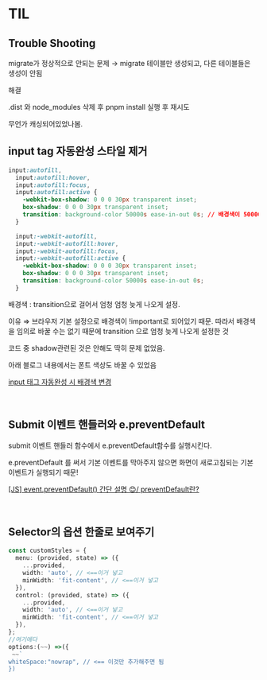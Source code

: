 # TIL

## Trouble Shooting

migrate가 정상적으로 안되는 문제 →  migrate 테이블만 생성되고, 다른 테이블들은 생성이 안됨

해결 

.dist 와 node_modules 삭제 후 pnpm install 실행 후 재시도 

무언가 캐싱되어있었나봄. 

## input tag 자동완성 스타일 제거

```css
input:autofill,
  input:autofill:hover,
  input:autofill:focus,
  input:autofill:active {
    -webkit-box-shadow: 0 0 0 30px transparent inset;
    box-shadow: 0 0 0 30px transparent inset;
    transition: background-color 50000s ease-in-out 0s; // 배경색이 50000초 뒤에 나오게 함(사실상 안 나오게 하는 것이나 마찬가지)
  }

  input:-webkit-autofill,
  input:-webkit-autofill:hover,
  input:-webkit-autofill:focus,
  input:-webkit-autofill:active {
    -webkit-box-shadow: 0 0 0 30px transparent inset;
    box-shadow: 0 0 0 30px transparent inset;
    transition: background-color 50000s ease-in-out 0s;
  }
```

배경색 : transition으로 걸어서 엄청 엄청 늦게 나오게 설정. 

이유 ⇒ 브라우저 기본 설정으로 배경색이 !important로 되어있기 때문. 따라서 배경색을 임의로 바꿀 수는 없기 때문에 transition 으로 엄청 늦게 나오게 설정한 것 

코드 중 shadow관련된 것은 안해도 딱히 문제 없었음. 

아래 블로그 내용에서는 폰트 색상도 바꿀 수 있었음 

[input 태그 자동완성 시 배경색 변경](https://velog.io/@docchi/input-태그-자동완성-시-배경색-변경)

<br>

## Submit 이벤트 핸들러와 e.preventDefault

submit 이벤트 핸들러 함수에서 e.preventDefault함수를 실행시킨다. 

e.preventDefault 를 써서 기본 이벤트를 막아주지 않으면 화면이 새로고침되는 기본이벤트가 실행되기 때문! 

[[JS] event.preventDefault() 간단 설명 😊/ preventDefault란?](https://programming119.tistory.com/100)

<br>

## Selector의  옵션 한줄로 보여주기
``` typescript
const customStyles = {
  menu: (provided, state) => ({
    ...provided,
    width: 'auto', // <==이거 넣고 
    minWidth: 'fit-content', // <==이거 넣고 
  }),
  control: (provided, state) => ({
    ...provided,
    width: 'auto', // <==이거 넣고 
    minWidth: 'fit-content', // <==이거 넣고 
  }),
};
//여기에다 
options:(~~) =>({
 ~~`
whiteSpace:"nowrap", // <== 이것만 추가해주면 됨
})

```